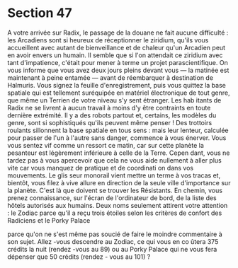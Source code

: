 # Section 47

A votre arrivée sur Radix, le passage de la douane ne fait aucune
difficulté : les Arcadiens sont si heureux de réceptionner le
ziridium, qu'ils vous accueillent avec autant de bienveillance et
de chaleur qu'un Arcadien peut  en avoir envers un humain. Il
semble que si l'on attendait ce ziridium avec tant d'impatience,
c'était pour mener à terme un projet parascientifique. On vous
informe que vous avez deux jours pleins devant vous — la
matinée est maintenant à peine entamée — avant de
réembarquer à destination de Halmuris. Vous signez la feuille
d'enregistrement, puis vous quittez la base spatiale qui est
tellement suréquipée en matériel électronique de tout genre, que
même un Terrien de votre niveau s'y sent étranger. Les hab itants
de Radix ne se livrent à aucun travail à moins d'y être contraints
en toute dernière extrémité. Il y a des robots partout et, certains,
les modèles du genre, sont si sophistiqués qu'ils peuvent même
penser ! Des trottoirs roulants sillonnent la base  spatiale en tous
sens : mais leur lenteur, calculée pour passer de l'un à l'autre
sans danger, commence à vous énerver.
Vous vous sentez vif comme un ressort ce matin, car sur cette
planète la pesanteur est légèrement inférieure à celle de la Terre.
Cepen dant, vous ne tardez pas à vous apercevoir que cela ne vous
aide nullement à aller plus vite car vous manquez de pratique et
de coordinati on dans vos mouvements. Le glis seur monorail
vient mettre un terme à vos tracas et, bientôt, vous filez à vive
allure en direction de la seule ville d'importance sur la planète.
C'est là que doivent se trouver les Résistants. En chemin, vous
prenez connaissance, sur l'écran de l'ordinateur de bord, de la
liste des hôtels autorisés aux humains. Deux noms seulement
attirent  votre attention : le Zodiac parce qu'il a reçu trois étoiles
selon les critères de confort des Radiciens et le Porky Palace

parce qu'on ne s'est même pas soucié de faire le moindre
commentaire à son sujet. Allez -vous descendre au Zodiac, ce qui
vous en co ûtera 375 crédits la nuit (rendez -vous au 89) ou au
Porky Palace qui ne vous fera dépenser que 50 crédits (rendez -
vous au 101) ?